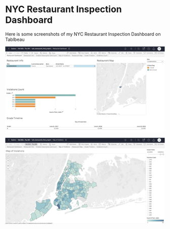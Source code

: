 # NYC Restaurant Inspection Dashboard
Here is some screenshots of my NYC Restaurant Inspection Dashboard on Tablbeau 

![alt-text](https://github.com/kawczy83/NYC_Restaurant_Inspection/blob/main/Restaurant%20Dashboard.png)


![alt-text](https://github.com/kawczy83/NYC_Restaurant_Inspection/blob/main/Map%20Of%20Violations.png)
